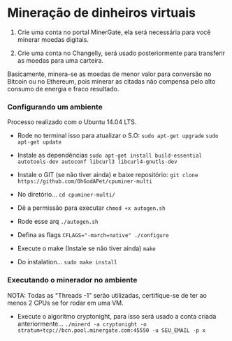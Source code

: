 Mineração de dinheiros virtuais
==========

1) Crie uma conta no portal MinerGate, ela será necessária para você minerar moedas digitais.

2) Crie uma conta no Changelly, será usado posteriormente para transferir as moedas para uma carteira.

Basicamente, minera-se as moedas de menor valor para conversão no Bitcoin ou no Ethereum, pois minerar as citadas não compensa pelo alto consumo de energia e fraco resultado.

### Configurando um ambiente

Processo realizado com o Ubuntu 14.04 LTS.

* Rode no terminal isso para atualizar o S.O:
`sudo apt-get upgrade`
`sudo apt-get update`

* Instale as dependências
`sudo apt-get install build-essential autotools-dev autoconf libcurl3 libcurl4-gnutls-dev`

* Instale o GIT (se não tiver ainda) e baixe repositório:
`git clone https://github.com/OhGodAPet/cpuminer-multi`

* No diretório...
`cd cpuminer-multi/`

* Dê a permissão para executar
`chmod +x autogen.sh`

* Rode esse arq
`./autogen.sh`

* Defina as flags 
`CFLAGS="-march=native" ./configure`

* Execute o make (Instale se não tiver ainda)
`make`

* Do instalation...
`sudo make install`

### Executando o minerador no ambiente

NOTA: Todas as "Threads -1" serão utilizadas, certifique-se de ter ao menos 2 CPUs se for rodar em uma VM.

* Execute o algoritmo cryptonight, para isso será usado a conta criada anteriormente...
`./minerd -a cryptonight -o stratum+tcp://bcn.pool.minergate.com:45550 -u SEU_EMAIL -p x`


